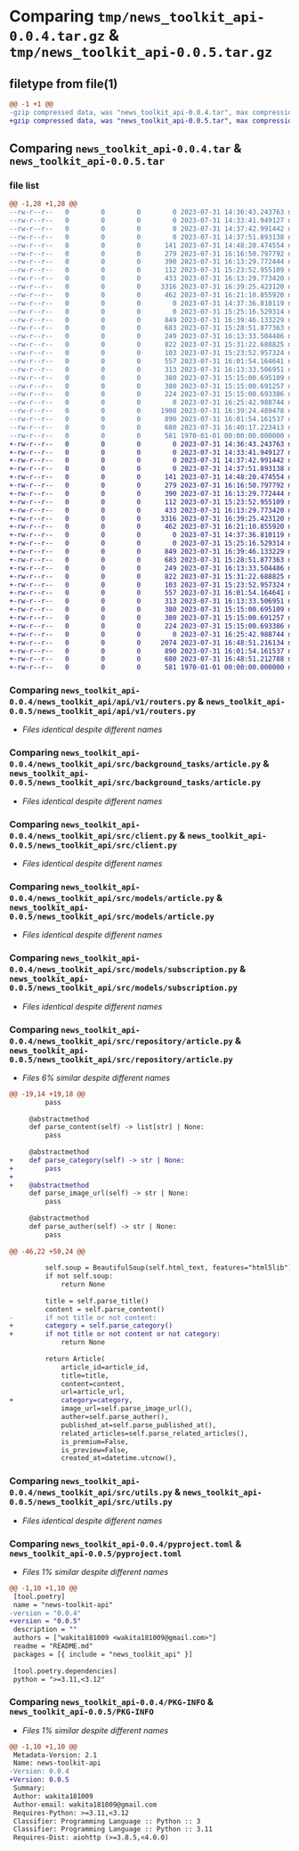 # Comparing `tmp/news_toolkit_api-0.0.4.tar.gz` & `tmp/news_toolkit_api-0.0.5.tar.gz`

## filetype from file(1)

```diff
@@ -1 +1 @@
-gzip compressed data, was "news_toolkit_api-0.0.4.tar", max compression
+gzip compressed data, was "news_toolkit_api-0.0.5.tar", max compression
```

## Comparing `news_toolkit_api-0.0.4.tar` & `news_toolkit_api-0.0.5.tar`

### file list

```diff
@@ -1,28 +1,28 @@
--rw-r--r--   0        0        0        0 2023-07-31 14:36:43.243763 news_toolkit_api-0.0.4/README.md
--rw-r--r--   0        0        0        0 2023-07-31 14:33:41.949127 news_toolkit_api-0.0.4/news_toolkit_api/__init__.py
--rw-r--r--   0        0        0        0 2023-07-31 14:37:42.991442 news_toolkit_api-0.0.4/news_toolkit_api/api/__init__.py
--rw-r--r--   0        0        0        0 2023-07-31 14:37:51.893138 news_toolkit_api-0.0.4/news_toolkit_api/api/v1/__init__.py
--rw-r--r--   0        0        0      141 2023-07-31 14:48:20.474554 news_toolkit_api-0.0.4/news_toolkit_api/api/v1/db.py
--rw-r--r--   0        0        0      279 2023-07-31 16:16:50.797792 news_toolkit_api-0.0.4/news_toolkit_api/api/v1/response/__init__.py
--rw-r--r--   0        0        0      390 2023-07-31 16:13:29.772444 news_toolkit_api-0.0.4/news_toolkit_api/api/v1/response/article.py
--rw-r--r--   0        0        0      112 2023-07-31 15:23:52.955109 news_toolkit_api-0.0.4/news_toolkit_api/api/v1/response/category.py
--rw-r--r--   0        0        0      433 2023-07-31 16:13:29.773420 news_toolkit_api-0.0.4/news_toolkit_api/api/v1/response/subscription.py
--rw-r--r--   0        0        0     3316 2023-07-31 16:39:25.423120 news_toolkit_api-0.0.4/news_toolkit_api/api/v1/routers.py
--rw-r--r--   0        0        0      462 2023-07-31 16:21:10.855920 news_toolkit_api-0.0.4/news_toolkit_api/main.py
--rw-r--r--   0        0        0        0 2023-07-31 14:37:36.810119 news_toolkit_api-0.0.4/news_toolkit_api/src/__init__.py
--rw-r--r--   0        0        0        0 2023-07-31 15:25:16.529314 news_toolkit_api-0.0.4/news_toolkit_api/src/background_tasks/__init__.py
--rw-r--r--   0        0        0      849 2023-07-31 16:39:46.133229 news_toolkit_api-0.0.4/news_toolkit_api/src/background_tasks/article.py
--rw-r--r--   0        0        0      683 2023-07-31 15:28:51.877363 news_toolkit_api-0.0.4/news_toolkit_api/src/client.py
--rw-r--r--   0        0        0      249 2023-07-31 16:13:33.504486 news_toolkit_api-0.0.4/news_toolkit_api/src/models/__init__.py
--rw-r--r--   0        0        0      822 2023-07-31 15:31:22.688825 news_toolkit_api-0.0.4/news_toolkit_api/src/models/article.py
--rw-r--r--   0        0        0      103 2023-07-31 15:23:52.957324 news_toolkit_api-0.0.4/news_toolkit_api/src/models/category.py
--rw-r--r--   0        0        0      557 2023-07-31 16:01:54.164641 news_toolkit_api-0.0.4/news_toolkit_api/src/models/subscription.py
--rw-r--r--   0        0        0      313 2023-07-31 16:13:33.506951 news_toolkit_api-0.0.4/news_toolkit_api/src/news_blocks/__init__.py
--rw-r--r--   0        0        0      380 2023-07-31 15:15:00.695109 news_toolkit_api-0.0.4/news_toolkit_api/src/news_blocks/article_introduction_block.py
--rw-r--r--   0        0        0      380 2023-07-31 15:15:00.691257 news_toolkit_api-0.0.4/news_toolkit_api/src/news_blocks/banner_ad_block.py
--rw-r--r--   0        0        0      224 2023-07-31 15:15:00.693386 news_toolkit_api-0.0.4/news_toolkit_api/src/news_blocks/text_lead_paragraph_block.py
--rw-r--r--   0        0        0        0 2023-07-31 16:25:42.988744 news_toolkit_api-0.0.4/news_toolkit_api/src/repository/__init__.py
--rw-r--r--   0        0        0     1908 2023-07-31 16:39:24.489478 news_toolkit_api-0.0.4/news_toolkit_api/src/repository/article.py
--rw-r--r--   0        0        0      890 2023-07-31 16:01:54.161537 news_toolkit_api-0.0.4/news_toolkit_api/src/utils.py
--rw-r--r--   0        0        0      680 2023-07-31 16:40:17.223413 news_toolkit_api-0.0.4/pyproject.toml
--rw-r--r--   0        0        0      581 1970-01-01 00:00:00.000000 news_toolkit_api-0.0.4/PKG-INFO
+-rw-r--r--   0        0        0        0 2023-07-31 14:36:43.243763 news_toolkit_api-0.0.5/README.md
+-rw-r--r--   0        0        0        0 2023-07-31 14:33:41.949127 news_toolkit_api-0.0.5/news_toolkit_api/__init__.py
+-rw-r--r--   0        0        0        0 2023-07-31 14:37:42.991442 news_toolkit_api-0.0.5/news_toolkit_api/api/__init__.py
+-rw-r--r--   0        0        0        0 2023-07-31 14:37:51.893138 news_toolkit_api-0.0.5/news_toolkit_api/api/v1/__init__.py
+-rw-r--r--   0        0        0      141 2023-07-31 14:48:20.474554 news_toolkit_api-0.0.5/news_toolkit_api/api/v1/db.py
+-rw-r--r--   0        0        0      279 2023-07-31 16:16:50.797792 news_toolkit_api-0.0.5/news_toolkit_api/api/v1/response/__init__.py
+-rw-r--r--   0        0        0      390 2023-07-31 16:13:29.772444 news_toolkit_api-0.0.5/news_toolkit_api/api/v1/response/article.py
+-rw-r--r--   0        0        0      112 2023-07-31 15:23:52.955109 news_toolkit_api-0.0.5/news_toolkit_api/api/v1/response/category.py
+-rw-r--r--   0        0        0      433 2023-07-31 16:13:29.773420 news_toolkit_api-0.0.5/news_toolkit_api/api/v1/response/subscription.py
+-rw-r--r--   0        0        0     3316 2023-07-31 16:39:25.423120 news_toolkit_api-0.0.5/news_toolkit_api/api/v1/routers.py
+-rw-r--r--   0        0        0      462 2023-07-31 16:21:10.855920 news_toolkit_api-0.0.5/news_toolkit_api/main.py
+-rw-r--r--   0        0        0        0 2023-07-31 14:37:36.810119 news_toolkit_api-0.0.5/news_toolkit_api/src/__init__.py
+-rw-r--r--   0        0        0        0 2023-07-31 15:25:16.529314 news_toolkit_api-0.0.5/news_toolkit_api/src/background_tasks/__init__.py
+-rw-r--r--   0        0        0      849 2023-07-31 16:39:46.133229 news_toolkit_api-0.0.5/news_toolkit_api/src/background_tasks/article.py
+-rw-r--r--   0        0        0      683 2023-07-31 15:28:51.877363 news_toolkit_api-0.0.5/news_toolkit_api/src/client.py
+-rw-r--r--   0        0        0      249 2023-07-31 16:13:33.504486 news_toolkit_api-0.0.5/news_toolkit_api/src/models/__init__.py
+-rw-r--r--   0        0        0      822 2023-07-31 15:31:22.688825 news_toolkit_api-0.0.5/news_toolkit_api/src/models/article.py
+-rw-r--r--   0        0        0      103 2023-07-31 15:23:52.957324 news_toolkit_api-0.0.5/news_toolkit_api/src/models/category.py
+-rw-r--r--   0        0        0      557 2023-07-31 16:01:54.164641 news_toolkit_api-0.0.5/news_toolkit_api/src/models/subscription.py
+-rw-r--r--   0        0        0      313 2023-07-31 16:13:33.506951 news_toolkit_api-0.0.5/news_toolkit_api/src/news_blocks/__init__.py
+-rw-r--r--   0        0        0      380 2023-07-31 15:15:00.695109 news_toolkit_api-0.0.5/news_toolkit_api/src/news_blocks/article_introduction_block.py
+-rw-r--r--   0        0        0      380 2023-07-31 15:15:00.691257 news_toolkit_api-0.0.5/news_toolkit_api/src/news_blocks/banner_ad_block.py
+-rw-r--r--   0        0        0      224 2023-07-31 15:15:00.693386 news_toolkit_api-0.0.5/news_toolkit_api/src/news_blocks/text_lead_paragraph_block.py
+-rw-r--r--   0        0        0        0 2023-07-31 16:25:42.988744 news_toolkit_api-0.0.5/news_toolkit_api/src/repository/__init__.py
+-rw-r--r--   0        0        0     2074 2023-07-31 16:48:51.216134 news_toolkit_api-0.0.5/news_toolkit_api/src/repository/article.py
+-rw-r--r--   0        0        0      890 2023-07-31 16:01:54.161537 news_toolkit_api-0.0.5/news_toolkit_api/src/utils.py
+-rw-r--r--   0        0        0      680 2023-07-31 16:48:51.212788 news_toolkit_api-0.0.5/pyproject.toml
+-rw-r--r--   0        0        0      581 1970-01-01 00:00:00.000000 news_toolkit_api-0.0.5/PKG-INFO
```

### Comparing `news_toolkit_api-0.0.4/news_toolkit_api/api/v1/routers.py` & `news_toolkit_api-0.0.5/news_toolkit_api/api/v1/routers.py`

 * *Files identical despite different names*

### Comparing `news_toolkit_api-0.0.4/news_toolkit_api/src/background_tasks/article.py` & `news_toolkit_api-0.0.5/news_toolkit_api/src/background_tasks/article.py`

 * *Files identical despite different names*

### Comparing `news_toolkit_api-0.0.4/news_toolkit_api/src/client.py` & `news_toolkit_api-0.0.5/news_toolkit_api/src/client.py`

 * *Files identical despite different names*

### Comparing `news_toolkit_api-0.0.4/news_toolkit_api/src/models/article.py` & `news_toolkit_api-0.0.5/news_toolkit_api/src/models/article.py`

 * *Files identical despite different names*

### Comparing `news_toolkit_api-0.0.4/news_toolkit_api/src/models/subscription.py` & `news_toolkit_api-0.0.5/news_toolkit_api/src/models/subscription.py`

 * *Files identical despite different names*

### Comparing `news_toolkit_api-0.0.4/news_toolkit_api/src/repository/article.py` & `news_toolkit_api-0.0.5/news_toolkit_api/src/repository/article.py`

 * *Files 6% similar despite different names*

```diff
@@ -19,14 +19,18 @@
         pass
 
     @abstractmethod
     def parse_content(self) -> list[str] | None:
         pass
 
     @abstractmethod
+    def parse_category(self) -> str | None:
+        pass
+
+    @abstractmethod
     def parse_image_url(self) -> str | None:
         pass
 
     @abstractmethod
     def parse_auther(self) -> str | None:
         pass
 
@@ -46,22 +50,24 @@
 
         self.soup = BeautifulSoup(self.html_text, features="html5lib")
         if not self.soup:
             return None
 
         title = self.parse_title()
         content = self.parse_content()
-        if not title or not content:
+        category = self.parse_category()
+        if not title or not content or not category:
             return None
 
         return Article(
             article_id=article_id,
             title=title,
             content=content,
             url=article_url,
+            category=category,
             image_url=self.parse_image_url(),
             auther=self.parse_auther(),
             published_at=self.parse_published_at(),
             related_articles=self.parse_related_articles(),
             is_premium=False,
             is_preview=False,
             created_at=datetime.utcnow(),
```

### Comparing `news_toolkit_api-0.0.4/news_toolkit_api/src/utils.py` & `news_toolkit_api-0.0.5/news_toolkit_api/src/utils.py`

 * *Files identical despite different names*

### Comparing `news_toolkit_api-0.0.4/pyproject.toml` & `news_toolkit_api-0.0.5/pyproject.toml`

 * *Files 1% similar despite different names*

```diff
@@ -1,10 +1,10 @@
 [tool.poetry]
 name = "news-toolkit-api"
-version = "0.0.4"
+version = "0.0.5"
 description = ""
 authors = ["wakita181009 <wakita181009@gmail.com>"]
 readme = "README.md"
 packages = [{ include = "news_toolkit_api" }]
 
 [tool.poetry.dependencies]
 python = ">=3.11,<3.12"
```

### Comparing `news_toolkit_api-0.0.4/PKG-INFO` & `news_toolkit_api-0.0.5/PKG-INFO`

 * *Files 1% similar despite different names*

```diff
@@ -1,10 +1,10 @@
 Metadata-Version: 2.1
 Name: news-toolkit-api
-Version: 0.0.4
+Version: 0.0.5
 Summary: 
 Author: wakita181009
 Author-email: wakita181009@gmail.com
 Requires-Python: >=3.11,<3.12
 Classifier: Programming Language :: Python :: 3
 Classifier: Programming Language :: Python :: 3.11
 Requires-Dist: aiohttp (>=3.8.5,<4.0.0)
```

